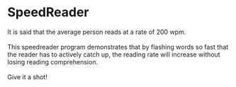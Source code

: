 # SpeedReader

It is said that the average person reads at a rate of 200 wpm.<br><br>
This speedreader program demonstrates that by flashing words so fast that the reader has to actively catch up, 
the reading rate will increase without losing reading comprehension. <br><br>
Give it a shot!
